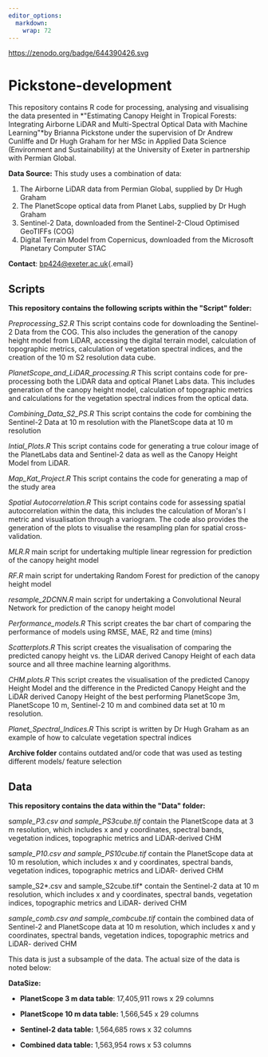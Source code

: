 ```yaml
---
editor_options: 
  markdown: 
    wrap: 72
---
```




https://zenodo.org/badge/644390426.svg


# Pickstone-development

This repository contains R code for processing, analysing and
visualising the data presented in *"Estimating Canopy Height in Tropical
Forests: Integrating Airborne LiDAR and Multi-Spectral Optical Data with
Machine Learning"*by Brianna Pickstone under the supervision of Dr
Andrew Cunliffe and Dr Hugh Graham for her MSc in Applied Data Science
(Environment and Sustainability) at the University of Exeter in
partnership with Permian Global.

**Data Source:** This study uses a combination of data:

1.  The Airborne LiDAR data from Permian Global, supplied by Dr Hugh
    Graham
2.  The PlanetScope optical data from Planet Labs, supplied by Dr Hugh
    Graham
3.  Sentinel-2 Data, downloaded from the Sentinel-2-Cloud Optimised
    GeoTIFFs (COG)
4.  Digital Terrain Model from Copernicus, downloaded from the Microsoft
    Planetary Computer STAC

**Contact**: [bp424\@exeter.ac.uk](mailto:bp424@exeter.ac.uk){.email}

## **Scripts**

**This repository contains the following scripts within the "Script"
folder:**

*Preprocessing_S2.R* This script contains code for downloading the
Sentinel-2 Data from the COG. This also includes the generation of the
canopy height model from LiDAR, accessing the digital terrain model,
calculation of topographic metrics, calculation of vegetation spectral
indices, and the creation of the 10 m S2 resolution data cube.

*PlanetScope_and_LiDAR_processing.R* This script contains code for
pre-processing both the LiDAR data and optical Planet Labs data. This
includes generation of the canopy height model, calculation of
topographic metrics and calculations for the vegetation spectral indices
from the optical data.

*Combining_Data_S2_PS.R* This script contains the code for combining the
Sentinel-2 Data at 10 m resolution with the PlanetScope data at 10 m
resolution

*Intial_Plots.R* This script contains code for generating a true colour
image of the PlanetLabs data and Sentinel-2 data as well as the Canopy
Height Model from LiDAR.

*Map_Kat_Project.R* This script contains the code for generating a map
of the study area

*Spatial Autocorrelation.R* This script contains code for assessing
spatial autocorrelation within the data, this includes the calculation
of Moran's I metric and visualisation through a variogram. The code also
provides the generation of the plots to visualise the resampling plan
for spatial cross-validation.

*MLR.R* main script for undertaking multiple linear regression for
prediction of the canopy height model

*RF.R* main script for undertaking Random Forest for prediction of the
canopy height model

*resample_2DCNN.R* main script for undertaking a Convolutional Neural
Network for prediction of the canopy height model

*Performance_models.R* This script creates the bar chart of comparing
the performance of models using RMSE, MAE, R2 and time (mins)

*Scatterplots.R* This script creates the visualisation of comparing the
predicted canopy height vs. the LiDAR derived Canopy Height of each data
source and all three machine learning algorithms.

*CHM.plots.R* This script creates the visualisation of the predicted
Canopy Height Model and the difference in the Predicted Canopy Height
and the LiDAR derived Canopy Height of the best performing PlanetScope
3m, PlanetScope 10 m, Sentinel-2 10 m and combined data set at 10 m
resolution.

*Planet_Spectral_Indices.R* This script is written by Dr Hugh Graham as
an example of how to calculate vegetation spectral indices

**Archive folder** contains outdated and/or code that was used as
testing different models/ feature selection

## Data

**This repository contains the data within the "Data" folder:**

s*ample_P3.csv and sample_PS3cube.tif* contain the PlanetScope data at 3
m resolution, which includes x and y coordinates, spectral bands,
vegetation indices, topographic metrics and LiDAR-derived CHM

s*ample_P10.csv and sample_PS10cube.tif* contain the PlanetScope data at
10 m resolution, which includes x and y coordinates, spectral bands,
vegetation indices, topographic metrics and LiDAR- derived CHM

sample_S2*.csv and sample_S2cube.tif* contain the Sentinel-2 data at 10
m resolution, which includes x and y coordinates, spectral bands,
vegetation indices, topographic metrics and LiDAR- derived CHM

*sample_comb.csv and sample_combcube.tif* contain the combined data of
Sentinel-2 and PlanetScope data at 10 m resolution, which includes x and
y coordinates, spectral bands, vegetation indices, topographic metrics
and LiDAR- derived CHM

This data is just a subsample of the data. The actual size of the data
is noted below:

**DataSize:**

-   **PlanetScope 3 m data table**: 17,405,911 rows x 29 columns

-   **PlanetScope 10 m data table:** 1,566,545 x 29 columns

-   **Sentinel-2 data table:** 1,564,685 rows x 32 columns

-   **Combined data table:** 1,563,954 rows x 53 columns
